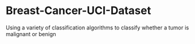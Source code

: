 # Breast-Cancer-UCI-Dataset
Using a variety of classification algorithms to classify whether a tumor is malignant or benign
